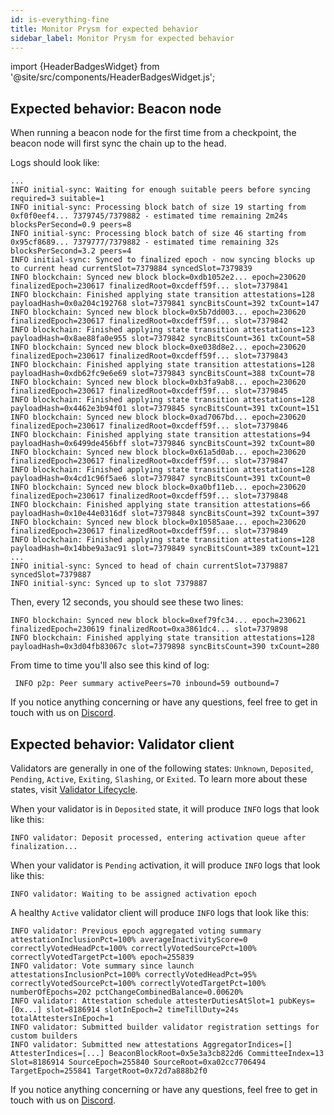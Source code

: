 ```yaml
---
id: is-everything-fine
title: Monitor Prysm for expected behavior
sidebar_label: Monitor Prysm for expected behavior
---
```


import {HeaderBadgesWidget} from '@site/src/components/HeaderBadgesWidget.js';

<HeaderBadgesWidget />

## Expected behavior: Beacon node

When running a beacon node for the first time from a checkpoint, the beacon node will first sync the chain up to the head.

Logs should look like:

    ...
    INFO initial-sync: Waiting for enough suitable peers before syncing required=3 suitable=1
    INFO initial-sync: Processing block batch of size 19 starting from  0xf0f0eef4... 7379745/7379882 - estimated time remaining 2m24s blocksPerSecond=0.9 peers=8
    INFO initial-sync: Processing block batch of size 46 starting from  0x95cf8689... 7379777/7379882 - estimated time remaining 32s blocksPerSecond=3.2 peers=4
    INFO initial-sync: Synced to finalized epoch - now syncing blocks up to current head currentSlot=7379884 syncedSlot=7379839
    INFO blockchain: Synced new block block=0xdb1052e2... epoch=230620 finalizedEpoch=230617 finalizedRoot=0xcdeff59f... slot=7379841
    INFO blockchain: Finished applying state transition attestations=128 payloadHash=0x0a204c192768 slot=7379841 syncBitsCount=392 txCount=147
    INFO blockchain: Synced new block block=0x5b7dd003... epoch=230620 finalizedEpoch=230617 finalizedRoot=0xcdeff59f... slot=7379842
    INFO blockchain: Finished applying state transition attestations=123 payloadHash=0x8ae88fa0e955 slot=7379842 syncBitsCount=361 txCount=58
    INFO blockchain: Synced new block block=0xe038d8e2... epoch=230620 finalizedEpoch=230617 finalizedRoot=0xcdeff59f... slot=7379843
    INFO blockchain: Finished applying state transition attestations=128 payloadHash=0xdb62fc9e6e69 slot=7379843 syncBitsCount=388 txCount=78
    INFO blockchain: Synced new block block=0xb3fa9ab8... epoch=230620 finalizedEpoch=230617 finalizedRoot=0xcdeff59f... slot=7379845
    INFO blockchain: Finished applying state transition attestations=128 payloadHash=0x4462e3b94f01 slot=7379845 syncBitsCount=391 txCount=151
    INFO blockchain: Synced new block block=0xad7067bd... epoch=230620 finalizedEpoch=230617 finalizedRoot=0xcdeff59f... slot=7379846
    INFO blockchain: Finished applying state transition attestations=94 payloadHash=0x6499de456bff slot=7379846 syncBitsCount=392 txCount=80
    INFO blockchain: Synced new block block=0x61a5d0ab... epoch=230620 finalizedEpoch=230617 finalizedRoot=0xcdeff59f... slot=7379847
    INFO blockchain: Finished applying state transition attestations=128 payloadHash=0x4cd1c96f5ae6 slot=7379847 syncBitsCount=391 txCount=0
    INFO blockchain: Synced new block block=0xa0bf11eb... epoch=230620 finalizedEpoch=230617 finalizedRoot=0xcdeff59f... slot=7379848
    INFO blockchain: Finished applying state transition attestations=66 payloadHash=0x10e44e0316df slot=7379848 syncBitsCount=392 txCount=397
    INFO blockchain: Synced new block block=0x10585aae... epoch=230620 finalizedEpoch=230617 finalizedRoot=0xcdeff59f... slot=7379849
    INFO blockchain: Finished applying state transition attestations=128 payloadHash=0x14bbe9a3ac91 slot=7379849 syncBitsCount=389 txCount=121
    ...
    INFO initial-sync: Synced to head of chain currentSlot=7379887 syncedSlot=7379887
    INFO initial-sync: Synced up to slot 7379887


Then, every 12 seconds, you should see these two lines:
    
    INFO blockchain: Synced new block block=0xef79fc34... epoch=230621 finalizedEpoch=230619 finalizedRoot=0xa3861dc4... slot=7379898
    INFO blockchain: Finished applying state transition attestations=128 payloadHash=0x3d04fb83067c slot=7379898 syncBitsCount=390 txCount=280

From time to time you'll also see this kind of log:

     INFO p2p: Peer summary activePeers=70 inbound=59 outbound=7

If you notice anything concerning or have any questions, feel free to get in touch with us on [Discord](https://discord.gg/prysm).

## Expected behavior: Validator client

Validators are generally in one of the following states: `Unknown`, `Deposited`, `Pending`, `Active`, `Exiting`, `Slashing`, or `Exited`. To learn more about these states, visit [Validator Lifecycle](/how-prysm-works/validator-lifecycle.md).

When your validator is in `Deposited` state, it will produce `INFO` logs that look like this:

```
INFO validator: Deposit processed, entering activation queue after finalization... 
```

When your validator is `Pending` activation, it will produce `INFO` logs that look like this:

```
INFO validator: Waiting to be assigned activation epoch
```

A healthy `Active` validator client will produce `INFO` logs that look like this:

    INFO validator: Previous epoch aggregated voting summary attestationInclusionPct=100% averageInactivityScore=0 correctlyVotedHeadPct=100% correctlyVotedSourcePct=100% correctlyVotedTargetPct=100% epoch=255839
    INFO validator: Vote summary since launch attestationsInclusionPct=100% correctlyVotedHeadPct=95% correctlyVotedSourcePct=100% correctlyVotedTargetPct=100% numberOfEpochs=202 pctChangeCombinedBalance=0.00620%
    INFO validator: Attestation schedule attesterDutiesAtSlot=1 pubKeys=[0x...] slot=8186914 slotInEpoch=2 timeTillDuty=24s totalAttestersInEpoch=1
    INFO validator: Submitted builder validator registration settings for custom builders
    INFO validator: Submitted new attestations AggregatorIndices=[] AttesterIndices=[...] BeaconBlockRoot=0x5e3a3cb822d6 CommitteeIndex=13 Slot=8186914 SourceEpoch=255840 SourceRoot=0xa02cc7706494 TargetEpoch=255841 TargetRoot=0x72d7a888b2f0


If you notice anything concerning or have any questions, feel free to get in touch with us on [Discord](https://discord.gg/prysm).

